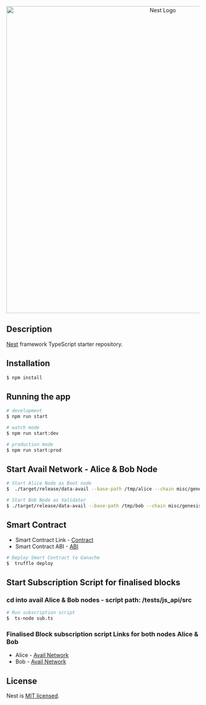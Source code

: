 <p align="center">
  <a href="https://res.cloudinary.com/dxec82vds/image/upload/v1668963303/Screenshot_2022-11-20_at_17.53.58_lncc2y.png" target="blank"><img src="https://res.cloudinary.com/dxec82vds/image/upload/v1668963303/Screenshot_2022-11-20_at_17.53.58_lncc2y.png" width="800" alt="Nest Logo" /></a>
</p>

  <!--[![Backers on Open Collective](https://opencollective.com/nest/backers/badge.svg)](https://opencollective.com/nest#backer)
  [![Sponsors on Open Collective](https://opencollective.com/nest/sponsors/badge.svg)](https://opencollective.com/nest#sponsor)-->

## Description

[Nest](https://github.com/nestjs/nest) framework TypeScript starter repository.

## Installation

```bash
$ npm install
```

## Running the app

```bash
# development
$ npm run start

# watch mode
$ npm run start:dev

# production mode
$ npm run start:prod
```

## Start Avail Network - Alice & Bob Node

```bash
# Start Alice Node as Boot node
$  ./target/release/data-avail --base-path /tmp/alice --chain misc/genesis/devnet.chain.spec.json --alice --port 30333 --rpc-methods Unsafe --ws-port 9945 --unsafe-ws-external --rpc-cors all --rpc-external  --rpc-port 9933 --node-key 0000000000000000000000000000000000000000000000000000000000000001 --validator

# Start Bob Node as Validator
$ ./target/release/data-avail --base-path /tmp/bob --chain misc/genesis/devnet.chain.spec.json --bob --port 30334 --rpc-methods Unsafe  --ws-port 9946 --unsafe-ws-external --rpc-cors all --rpc-external  --rpc-port 9934  --validator --bootnodes /ip4/127.0.0.1/tcp/30333/p2p/12D3KooWEyoppNCUx8Yx66oV9fJnriXwCcXwDDUA2kj6vnc6iDEp

```

## Smart Contract

- Smart Contract Link - [Contract](https://github.com/obynonwane/subscribe_to_alice_bob/blob/cbd10cde10b93608fab5f843ab60d118401fe25c/sol_contracts/contracts/Blocks.sol#L4)
- Smart Contract ABI - [ABI](https://github.com/obynonwane/subscribe_to_alice_bob/blob/cbd10cde10b93608fab5f843ab60d118401fe25c/sol_contracts/build/contracts/Blocks.json#L2)

```bash
# Deploy Smart Contract to Ganache
$  truffle deploy

```

## Start Subscription Script for finalised blocks

### cd into avail Alice & Bob nodes - script path: /tests/js_api/src

```bash
# Run subscription script
$  ts-node sub.ts

```

### Finalised Block subscription script Links for both nodes Alice & Bob

- Alice - [Avail Network](https://github.com/obynonwane/alice_node_avail_engineering_test/blob/e0f2d0e13e5bd2ea1f45e286d6c89c3d9dd5f490/tests/js_api/src/sub.ts#L41)
- Bob - [Avail Network](https://github.com/obynonwane/bob_node_avail_engineering_test/blob/0d7f73f308fedafa4099557465cd27082ab924a5/tests/js_api/src/sub.ts#L48)

## License

Nest is [MIT licensed](LICENSE).
